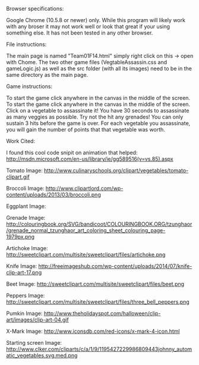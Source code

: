 
Browser specifications:

Google Chrome (10.5.8 or newer) only.
While this program will likely work with any broser it may not work well or look that great if your using something else.
It has not been tested in any other browser.

File instructions:

The main page is named "Team01F14.html" simply right click on this -> open with Chome. The two other game files
(VegtableAssassin.css and gameLogic.js) as well as the src folder (with all its images) need to be in the same directory as
the main page.

Game instructions:

To start the game click anywhere in the canvas in the middle of the screen. To start the game click anywhere in the canvas in the middle of the screen. Click on a vegetable to assassinate it! You have 30 seconds to assassinate as many veggies as possible. Try not the hit any grenades! You can only sustain 3 hits before the game is over. For each vegetable you assassinate, you will gain the number of points that that vegetable was worth.


Work Cited:

I found this cool code snipit on animation that helped:
http://msdn.microsoft.com/en-us/library/ie/gg589516(v=vs.85).aspx

Tomato Image:
http://www.culinaryschools.org/clipart/vegetables/tomato-clipart.gif

Broccoli Image:
http://www.clipartlord.com/wp-content/uploads/2013/03/broccoli.png

Eggplant Image:

Grenade Image:
http://colouringbook.org/SVG/bandicoot/COLOURINGBOOK.ORG/tzunghaor/grenade_normal_tzunghaor_art_coloring_sheet_colouring_page-1979px.png

Artichoke Image:
http://sweetclipart.com/multisite/sweetclipart/files/artichoke.png

Knife Image:
http://freeimageshub.com/wp-content/uploads/2014/07/knife-clip-art-17.png

Beet Image:
http://sweetclipart.com/multisite/sweetclipart/files/beet.png

Peppers Image:
http://sweetclipart.com/multisite/sweetclipart/files/three_bell_peppers.png

Pumkin Image:
http://www.theholidayspot.com/halloween/clip-art/images/clip-art-04.gif

X-Mark Image:
http://www.iconsdb.com/red-icons/x-mark-4-icon.html

Starting screen Image:
http://www.clker.com/cliparts/c/a/1/9/1195427229986809443johnny_automatic_vegetables.svg.med.png

